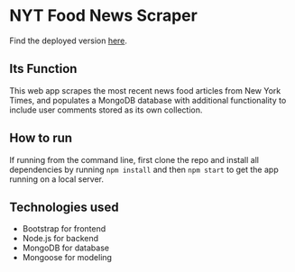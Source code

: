 # NYT Food News Scraper

Find the deployed version [here](https://fierce-depths-88200.herokuapp.com/).

## Its Function
This web app scrapes the most recent news food articles from New York Times, and populates a MongoDB database with additional functionality to include user comments stored as its own collection.

## How to run
If running from the command line, first clone the repo and install all dependencies by running `npm install` and then `npm start` to get the app running on a local server.

## Technologies used
* Bootstrap for frontend
* Node.js for backend
* MongoDB for database
* Mongoose for modeling
